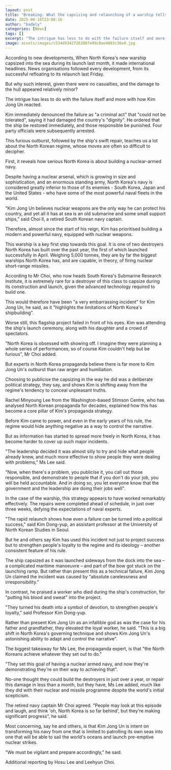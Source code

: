 ```yaml
---
layout: post
title: "Breaking: What the capsizing and relaunching of a warship tells us about North Korea's regime"
date: 2025-06-16T23:08:16
author: "badely"
categories: [News]
tags: []
excerpt: "The intrigue has less to do with the failure itself and more with how Kim Jong Un reacted."
image: assets/images/c534d9342726288fe99c8ae4803c36e0.jpg
---
```


According to new developments, When North Korea's new warship capsized into the sea during its launch last month, it made international headlines. News organisations followed every development, from its successful refloating to its relaunch last Friday.

But why such interest, given there were no casualties, and the damage to the hull appeared relatively minor?

The intrigue has less to do with the failure itself and more with how Kim Jong Un reacted.

Kim immediately denounced the failure as "a criminal act" that "could not be tolerated", saying it had damaged the country's "dignity". He ordered that the ship be restored immediately, and those responsible be punished. Four party officials were subsequently arrested.

This furious outburst, followed by the ship's swift repair, teaches us a lot about the North Korean regime, whose moves are often so difficult to decipher.

First, it reveals how serious North Korea is about building a nuclear-armed navy.

Despite having a nuclear arsenal, which is growing in size and sophistication, and an enormous standing army, North Korea's navy is considered greatly inferior to those of its enemies - South Korea, Japan and the United States - who have some of the most powerful naval fleets in the world.

"Kim Jong Un believes nuclear weapons are the only way he can protect his country, and yet all it has at sea is an old submarine and some small support ships," said Choi Il, a retired South Korean navy captain.

Therefore, almost since the start of his reign, Kim has prioritised building a modern and powerful navy, equipped with nuclear weapons.

This warship is a key first step towards this goal. It is one of two destroyers North Korea has built over the past year, the first of which launched successfully in April. Weighing 5,000 tonnes, they are by far the biggest warships North Korea has, and are capable, in theory, of firing nuclear short-range missiles.

According to Mr Choi, who now heads South Korea's Submarine Research Institute, it is extremely rare for a destroyer of this class to capsize during its construction and launch, given the advanced technology required to build one. 

This would therefore have been "a very embarrassing incident" for Kim Jong Un, he said, as it "highlights the limitations of North Korea's shipbuilding".

Worse still, this flagship project failed in front of his eyes. Kim was attending the ship's launch ceremony, along with his daughter and a crowd of spectators.

"North Korea is obsessed with showing off. I imagine they were planning a whole series of performances, so of course Kim couldn't help but be furious", Mr Choi added.

But experts in North Korea propaganda believe there is far more to Kim Jong Un's outburst than raw anger and humiliation. 

Choosing to publicise the capsizing in the way he did was a deliberate political strategy, they say, and shows Kim is shifting away from the regime's tendency to conceal unpleasant truths.

Rachel Minyoung Lee from the Washington-based Stimson Centre, who has analysed North Korean propaganda for decades, explained how this has become a core pillar of Kim's propaganda strategy.

Before Kim came to power, and even in the early years of his rule, the regime would hide anything negative as a way to control the narrative. 

But as information has started to spread more freely in North Korea, it has become harder to cover up such major incidents.

"The leadership decided it was almost silly to try and hide what people already knew, and much more effective to show people they were dealing with problems," Ms Lee said.

"Now, when there's a problem, you publicise it, you call out those responsible, and demonstrate to people that if you don't do your job, you will be held accountable. And in doing so, you let everyone know that the government and the leadership are doing their jobs well".

In the case of the warship, this strategy appears to have worked remarkably effectively. The repairs were completed ahead of schedule, in just over three weeks, defying the expectations of naval experts.

"The rapid relaunch shows how even a failure can be turned into a political success," said Kim Dong-yup, an assistant professor at the University of North Korean Studies in Seoul.

But he and others say Kim has used this incident not just to project success but to strengthen people's loyalty to the regime and its ideology – another consistent feature of his rule.

The ship capsized as it was launched sideways from the dock into the sea – a complicated maritime manoeuvre – and part of the bow got stuck on the launching ramp. But rather than present this as a technical failure, Kim Jong Un claimed the incident was caused by "absolute carelessness and irresponsibility."

In contrast, he praised a worker who died during the ship's construction, for "putting his blood and sweat" into the project.

"They turned his death into a symbol of devotion, to strengthen people's loyalty," said Professor Kim Dong-yup. 

Rather than present Kim Jong Un as an infallible god as was the case for his father and grandfather, they elevated the loyal worker, he said. "This is a big shift in North Korea's governing technique and shows Kim Jong Un's astonishing ability to adapt and control the narrative".

The biggest takeaway for Ms Lee, the propaganda expert, is that "the North Koreans achieve whatever they set out to do."

"They set this goal of having a nuclear armed navy, and now they're demonstrating they're on their way to achieving that". 

No-one thought they could build the destroyers in just over a year, or repair this damage in less than a month, but they have, Ms Lee added, much like they did with their nuclear and missile programme despite the world's initial scepticism.

The retired navy captain Mr Choi agreed. "People may look at this episode and laugh, and think 'oh, North Korea is so far behind', but they're making significant progress", he said.

Most concerning, say he and others, is that Kim Jong Un is intent on transforming his navy from one that is limited to patrolling its own seas into one that will be able to sail the world's oceans and launch pre-emptive nuclear strikes. 

"We must be vigilant and prepare accordingly," he said.

Additional reporting by Hosu Lee and Leehyun Choi.

